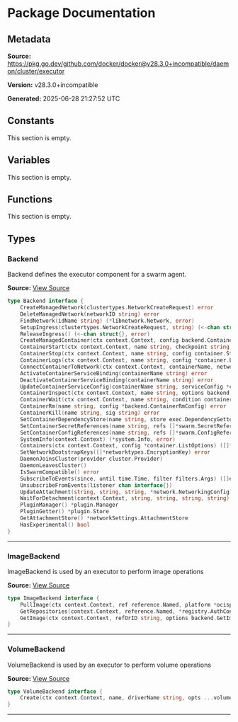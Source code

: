 # Package Documentation

## Metadata

**Source:** https://pkg.go.dev/github.com/docker/docker@v28.3.0+incompatible/daemon/cluster/executor

**Version:** v28.3.0+incompatible

**Generated:** 2025-06-28 21:27:52 UTC

## Constants

This section is empty.

## Variables

This section is empty.

## Functions

This section is empty.

## Types

### Backend

Backend defines the executor component for a swarm agent.

**Source:** [View Source](https://github.com/docker/docker/blob/v28.3.0/daemon/cluster/executor/backend.go#L32)  

```go
type Backend interface {
	CreateManagedNetwork(clustertypes.NetworkCreateRequest) error
	DeleteManagedNetwork(networkID string) error
	FindNetwork(idName string) (*libnetwork.Network, error)
	SetupIngress(clustertypes.NetworkCreateRequest, string) (<-chan struct{}, error)
	ReleaseIngress() (<-chan struct{}, error)
	CreateManagedContainer(ctx context.Context, config backend.ContainerCreateConfig) (container.CreateResponse, error)
	ContainerStart(ctx context.Context, name string, checkpoint string, checkpointDir string) error
	ContainerStop(ctx context.Context, name string, config container.StopOptions) error
	ContainerLogs(ctx context.Context, name string, config *container.LogsOptions) (msgs <-chan *backend.LogMessage, tty bool, err error)
	ConnectContainerToNetwork(ctx context.Context, containerName, networkName string, endpointConfig *network.EndpointSettings) error
	ActivateContainerServiceBinding(containerName string) error
	DeactivateContainerServiceBinding(containerName string) error
	UpdateContainerServiceConfig(containerName string, serviceConfig *clustertypes.ServiceConfig) error
	ContainerInspect(ctx context.Context, name string, options backend.ContainerInspectOptions) (*container.InspectResponse, error)
	ContainerWait(ctx context.Context, name string, condition container.WaitCondition) (<-chan container.StateStatus, error)
	ContainerRm(name string, config *backend.ContainerRmConfig) error
	ContainerKill(name string, sig string) error
	SetContainerDependencyStore(name string, store exec.DependencyGetter) error
	SetContainerSecretReferences(name string, refs []*swarm.SecretReference) error
	SetContainerConfigReferences(name string, refs []*swarm.ConfigReference) error
	SystemInfo(context.Context) (*system.Info, error)
	Containers(ctx context.Context, config *container.ListOptions) ([]*container.Summary, error)
	SetNetworkBootstrapKeys([]*networktypes.EncryptionKey) error
	DaemonJoinsCluster(provider cluster.Provider)
	DaemonLeavesCluster()
	IsSwarmCompatible() error
	SubscribeToEvents(since, until time.Time, filter filters.Args) ([]events.Message, chan interface{})
	UnsubscribeFromEvents(listener chan interface{})
	UpdateAttachment(string, string, string, *network.NetworkingConfig) error
	WaitForDetachment(context.Context, string, string, string, string) error
	PluginManager() *plugin.Manager
	PluginGetter() *plugin.Store
	GetAttachmentStore() *networkSettings.AttachmentStore
	HasExperimental() bool
}
```

---

### ImageBackend

ImageBackend is used by an executor to perform image operations

**Source:** [View Source](https://github.com/docker/docker/blob/v28.3.0/daemon/cluster/executor/backend.go#L75)  

```go
type ImageBackend interface {
	PullImage(ctx context.Context, ref reference.Named, platform *ocispec.Platform, metaHeaders map[string][]string, authConfig *registry.AuthConfig, outStream io.Writer) error
	GetRepositories(context.Context, reference.Named, *registry.AuthConfig) ([]distribution.Repository, error)
	GetImage(ctx context.Context, refOrID string, options backend.GetImageOpts) (*image.Image, error)
}
```

---

### VolumeBackend

VolumeBackend is used by an executor to perform volume operations

**Source:** [View Source](https://github.com/docker/docker/blob/v28.3.0/daemon/cluster/executor/backend.go#L70)  

```go
type VolumeBackend interface {
	Create(ctx context.Context, name, driverName string, opts ...volumeopts.CreateOption) (*volume.Volume, error)
}
```

---

